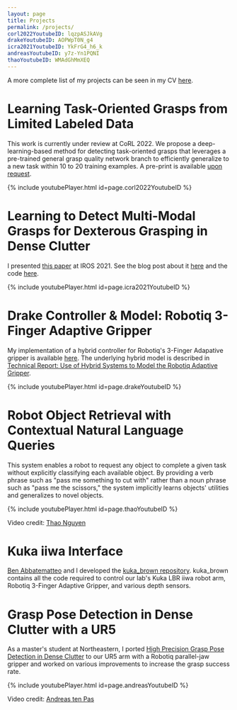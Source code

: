 ```yaml
---
layout: page
title: Projects
permalink: /projects/
corl2022YoutubeID: lqzpASJkAVg
drakeYoutubeID: AOPWpT0N_g4
icra2021YoutubeID: YkFrG4_h6_k
andreasYoutubeID: y7z-Yn1PQNI
thaoYoutubeID: WMAdGhMmXEQ
---
```


A more complete list of my projects can be seen in my CV <a href="{% link /assets/files/corsaro_cv.pdf %}"> here</a>.

# Learning Task-Oriented Grasps from Limited Labeled Data

This work is currently under review at CoRL 2022. We propose a deep-learning-based method for detecting task-oriented grasps that leverages a pre-trained general grasp quality network branch to efficiently generalize to a new task within 10 to 20 training examples. A pre-print is available [upon request](mailto:cs.m.corsaro@gmail.com).

{% include youtubePlayer.html id=page.corl2022YoutubeID %}

# Learning to Detect Multi-Modal Grasps for Dexterous Grasping in Dense Clutter

I presented [this paper](http://irl.cs.brown.edu/pubs/multimodal_grasps.pdf) at IROS 2021. See the blog post about it [here](https://mattcorsaro1.github.io/2021/09/29/multimodalgrasping.html) and the code [here](https://github.com/mattcorsaro1/MultiModalGrasping).

{% include youtubePlayer.html id=page.icra2021YoutubeID %}

# Drake Controller & Model: Robotiq 3-Finger Adaptive Gripper

My implementation of a hybrid controller for Robotiq's 3-Finger Adapative gripper is available [here](https://github.com/mattcorsaro1/drake/tree/robotiq_3f/examples/robotiq_3f). The underlying hybrid model is described in [Technical Report: Use of Hybrid Systems to Model the Robotiq Adaptive Gripper](https://www.researchgate.net/profile/Giulia_Franchi2/publication/278158284_Use_of_Hybrid_Systems_to_model_the_RobotiQ_Adaptive_Gripper/links/557ca3a708aec87640db4f0d/Use-of-Hybrid-Systems-to-model-the-RobotiQ-Adaptive-Gripper.pdf).

{% include youtubePlayer.html id=page.drakeYoutubeID %}

# Robot Object Retrieval with Contextual Natural Language Queries

This system enables a robot to request any object to complete a given task without explicitly classifying each available object. By providing a verb phrase such as "pass me something to cut with" rather than a noun phrase such as "pass me the scissors," the system implicitly learns objects' utilities and generalizes to novel objects.

{% include youtubePlayer.html id=page.thaoYoutubeID %}

Video credit: [Thao Nguyen](https://scholar.google.com/citations?user=XLo6c5EAAAAJ)

# Kuka iiwa Interface

[Ben Abbatematteo](https://babbatem.github.io/) and I developed the [kuka_brown repository](https://github.com/h2r/kuka_brown). kuka_brown contains all the code required to control our lab's Kuka LBR iiwa robot arm, Robotiq 3-Finger Adaptive Gripper, and various depth sensors.

# Grasp Pose Detection in Dense Clutter with a UR5

As a master's student at Northeastern, I ported [High Precision Grasp Pose Detection in Dense Clutter](https://ieeexplore.ieee.org/abstract/document/7759114) to our UR5 arm with a Robotiq parallel-jaw gripper and worked on various improvements to increase the grasp success rate.

{% include youtubePlayer.html id=page.andreasYoutubeID %}

Video credit: [Andreas ten Pas](https://www.ccs.neu.edu/home/atp/)
